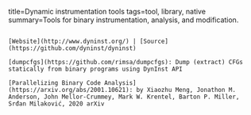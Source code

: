 title=Dynamic instrumentation tools
tags=tool, library, native
summary=Tools for binary instrumentation, analysis, and modification.
~~~~~~

[Website](http://www.dyninst.org/) | [Source](https://github.com/dyninst/dyninst)

[dumpcfgs](https://github.com/rimsa/dumpcfgs): Dump (extract) CFGs statically from binary programs using DynInst API

[Parallelizing Binary Code Analysis](https://arxiv.org/abs/2001.10621): by Xiaozhu Meng, Jonathon M. Anderson, John Mellor-Crummey, Mark W. Krentel, Barton P. Miller, Srđan Milaković, 2020 arXiv

